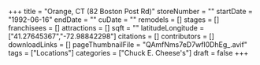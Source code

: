 +++
title = "Orange, CT (82 Boston Post Rd)"
storeNumber = ""
startDate = "1992-06-16"
endDate = ""
cuDate = ""
remodels = []
stages = []
franchisees = []
attractions = []
sqft = ""
latitudeLongitude = ["41.27645367","-72.98842298"]
citations = []
contributors = []
downloadLinks = []
pageThumbnailFile = "QAmfNms7eD7wfl0DhEg_.avif"
tags = ["Locations"]
categories = ["Chuck E. Cheese's"]
draft = false
+++
